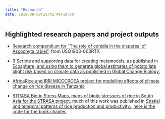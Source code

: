 ```yaml
---
title: "Research"
date: 2019-08-08T21:42:49+10:00
---
```


## Highlighted research papers and project outputs

  * [Research compendium for "The role of conidia in the dispersal of Ascochyta rabiei"](https://adamhsparks.github.io/ChickpeaAscoDispersal/), from USQ1903-003RTX
  
  * [R Scripts and supporting data for creating metamodels, as published in Ecosphere, and using them to generate global estimates of potato late blight risk based on climate data as published in Global Change Biology.](https://adamhsparks.github.io/Global-Late-Blight-MetaModelling/)

  * [AfricaRice and IRRI MICCORDEA project for modelling effects of climate change on rice disease in Tanzania](https://adamhsparks.github.io/MICCORDEA/)
  
  * [STRASA Biotic Stress Maps, maps of biotic stressors of rice in South Asia for the STRASA project](https://github.com/adamhsparks/STRASA-Biotic-Stress-Maps), much of this work was published in [Spatial and temporal patterns of rice production and productivity.](https://doi.org/10.1016/B978-0-12-805374-4.00003-8), [here is the code for the book chapter.](https://github.com/adamhsparks/Selected_biotic_stress_maps_of_rice_in_IND)
  
